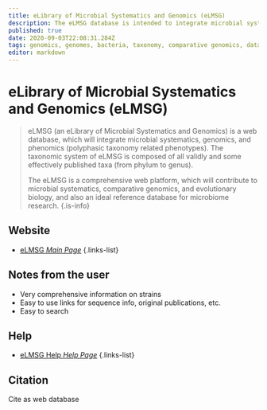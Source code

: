 ```yaml
---
title: eLibrary of Microbial Systematics and Genomics (eLMSG)
description: The eLMSG database is intended to integrate microbial systematics, genomics and phenomics (polyphasic taxonomy related phenotypes).
published: true
date: 2020-09-03T22:08:31.284Z
tags: genomics, genomes, bacteria, taxonomy, comparative genomics, database, webserver
editor: markdown
---
```


# eLibrary of Microbial Systematics and Genomics (eLMSG)

> eLMSG (an eLibrary of Microbial Systematics and Genomics) is a web database, which will integrate microbial systematics, genomics, and phenomics (polyphasic taxonomy related phenotypes). The taxonomic system of eLMSG is composed of all validly and some effectively published taxa (from phylum to genus). 
>
> The eLMSG is a comprehensive web platform, which will contribute to microbial systematics, comparative genomics, and evolutionary biology, and also an ideal reference database for microbiome research.
{.is-info}

 

## Website 

- [eLMSG *Main Page*](https://www.biosino.org/elmsg/index)
 {.links-list}


## Notes from the user
- Very comprehensive information on strains
- Easy to use links for sequence info, original publications, etc.
- Easy to search 

## Help

- [eLMSG Help *Help Page*](https://www.biosino.org/elmsg/help)
{.links-list}


## Citation
 Cite as web database